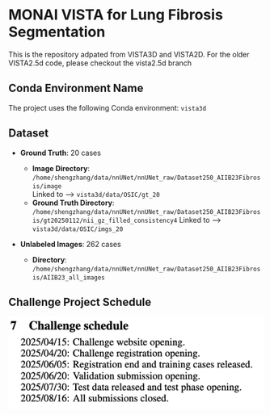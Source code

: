# MONAI VISTA for Lung Fibrosis Segmentation
This is the repository adpated from VISTA3D and VISTA2D. For the older VISTA2.5d code, please checkout the vista2.5d branch

## Conda Environment Name
The project uses the following Conda environment:
`vista3d`


## Dataset
- **Ground Truth**: 20 cases  
  - **Image Directory**: `/home/shengzhang/data/nnUNet/nnUNet_raw/Dataset250_AIIB23Fibrosis/image`  
  Linked to --> `vista3d/data/OSIC/gt_20`
  - **Ground Truth Directory**: `/home/shengzhang/data/nnUNet/nnUNet_raw/Dataset250_AIIB23Fibrosis/gt20250112/nii_gz_filled_consistency4`
  Linked to --> `vista3d/data/OSIC/imgs_20`

- **Unlabeled Images**: 262 cases  
  - **Directory**: `/home/shengzhang/data/nnUNet/nnUNet_raw/Dataset250_AIIB23Fibrosis/AIIB23_all_images`

## Challenge Project Schedule
![Project Schedule](challenge/Schedule.png)
